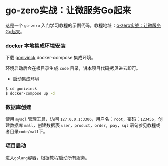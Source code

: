 # go-zero实战：让微服务Go起来
这是一个 `go-zero` 入门学习教程的示例代码，教程地址：[o-zero实战：让微服务Go起来](https://juejin.cn/post/7036011047391592485)。

### docker 本地集成环境安装
下载 [gonivinck](https://github.com/nivin-studio/gonivinck) docker-compose 集成环境。

环境启动后会在根目录生成 `code` 目录，讲本项目代码拷贝进去即可。

- 启动集成环境
```bash
$ cd gonivinck
$ docker-compose up -d
```



### 数据库创建
使用 `mysql` 管理工具，访问 `127.0.0.1:3306`，用户名：`root`，密码：`123456`，创建数据库 `mall`，创建数据表 `user`，`product`，`order`，`pay`，`sql` 语句参见教程或者目录`code/mall`下。

### 项目启动
进入`golang`容器，根据教程启动所有服务。


